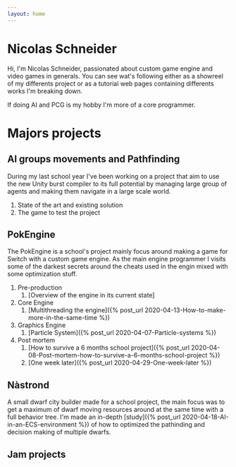 ```yaml
---
layout: home
---
```



# Nicolas Schneider

Hi, I'm Nicolas Schneider, passionated about custom game engine and video games in generals. You can see wat's following either as a showreel of my differents project or as a tutorial web pages containing differents works I'm breaking down.

If doing AI and PCG is my hobby I'm more of a core programmer.

# Majors projects

## AI groups movements and Pathfinding

During my last school year I've been working on a project that aim to use the new Unity burst compiler to its full potential by managing large group of agents and making them navigate in a large scale world. 
1. State of the art and existing solution
2. The game to test the project

## PokEngine

The PokEngine is a school's project mainly focus around making a game for Switch with a custom game engine. As the main engine programmer I visits some of the darkest secrets around the cheats used in the engin mixed with some optimization stuff. 
1. Pre-production
    1. [Overview of the engine in its current state]
2. Core Engine
    1. [Multithreading the engine]({% post_url 2020-04-13-How-to-make-more-in-the-same-time %})
2. Graphics Engine
    1. [Particle System]({% post_url 2020-04-07-Particle-systems %}) 
4. Post mortem
    1. [How to survive a 6 months school project]({% post_url 2020-04-08-Post-mortem-how-to-survive-a-6-months-school-project %}) 
    2. [One week later]({% post_url 2020-04-29-One-week-later %})


## Nàstrond

A small dwarf city builder made for a school project, the main focus was to get a maximum of dwarf moving resources around at the same time with a full behavior tree. I'm made an in-depth [study]({% post_url 2020-04-18-AI-in-an-ECS-environment %}) of how to optimized the pathinding and decision making of multiple dwarfs.

## Jam projects
